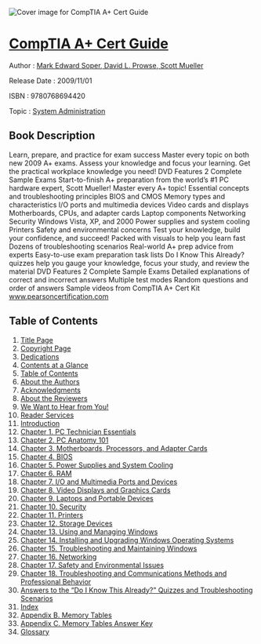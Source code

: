 ![Cover image for CompTIA A+ Cert Guide](https://imgdetail.ebookreading.net/cover/cover/system_admin/EB9780768694420.jpg)

[CompTIA A+ Cert Guide](https://ebookreading.net/view/book/CompTIA+A%2B+Cert+Guide-EB9780768694420_1.html "CompTIA A+ Cert Guide")
====================================================================================================================

Author : [Mark Edward Soper](https://ebookreading.net/search/author/Mark+Edward+Soper),[ David L. Prowse](https://ebookreading.net/search/author/+David+L.+Prowse),[ Scott Mueller](https://ebookreading.net/search/author/+Scott+Mueller)

Release Date : 2009/11/01

ISBN : 9780768694420

Topic : [System Administration](https://ebookreading.net/search/category/system-administration)

Book Description
-----------------

Learn, prepare, and practice for exam success
Master every topic on both new 2009 A+ exams.
Assess your knowledge and focus your learning.
Get the practical workplace knowledge you need!
DVD Features 2 Complete Sample Exams
Start-to-finish A+ preparation from the world’s #1 PC hardware expert, Scott Mueller!
Master every A+ topic!
Essential concepts and troubleshooting principles
BIOS and CMOS
Memory types and characteristics
I/O ports and multimedia devices
Video cards and displays
Motherboards, CPUs, and adapter cards
Laptop components
Networking
Security
Windows Vista, XP, and 2000
Power supplies and system cooling
Printers
Safety and environmental concerns
Test your knowledge, build your confidence, and succeed!
Packed with visuals to help you learn fast
Dozens of troubleshooting scenarios
Real-world A+ prep advice from experts
Easy-to-use exam preparation task lists
Do I Know This Already? quizzes help you gauge your knowledge, focus your study, and review the material
DVD Features 2 Complete Sample Exams
Detailed explanations of correct and incorrect answers
Multiple test modes
Random questions and order of answers
Sample videos from CompTIA A+ Cert Kit
www.pearsoncertification.com
              
Table of Contents
-----------------

1. [Title Page](https://ebookreading.net/view/book/CompTIA+A%2B+Cert+Guide-EB9780768694420_2.html#title)
1. [Copyright Page](https://ebookreading.net/view/book/CompTIA+A%2B+Cert+Guide-EB9780768694420_2.html#copy)
1. [Dedications](https://ebookreading.net/view/book/CompTIA+A%2B+Cert+Guide-EB9780768694420_2.html#ded)
1. [Contents at a Glance](https://ebookreading.net/view/book/CompTIA+A%2B+Cert+Guide-EB9780768694420_2.html#toc)
1. [Table of Contents](https://ebookreading.net/view/book/CompTIA+A%2B+Cert+Guide-EB9780768694420_2.html#toc1)
1. [About the Authors](https://ebookreading.net/view/book/CompTIA+A%2B+Cert+Guide-EB9780768694420_2.html#pre01)
1. [Acknowledgments](https://ebookreading.net/view/book/CompTIA+A%2B+Cert+Guide-EB9780768694420_2.html#pre02)
1. [About the Reviewers](https://ebookreading.net/view/book/CompTIA+A%2B+Cert+Guide-EB9780768694420_2.html#pre03)
1. [We Want to Hear from You!](https://ebookreading.net/view/book/CompTIA+A%2B+Cert+Guide-EB9780768694420_2.html#pre04)
1. [Reader Services](https://ebookreading.net/view/book/CompTIA+A%2B+Cert+Guide-EB9780768694420_2.html#pre05)
1. [Introduction](https://ebookreading.net/view/book/CompTIA+A%2B+Cert+Guide-EB9780768694420_2.html#pre06)
1. [Chapter 1. PC Technician Essentials](https://ebookreading.net/view/book/CompTIA+A%2B+Cert+Guide-EB9780768694420_3.html)
1. [Chapter 2. PC Anatomy 101](https://ebookreading.net/view/book/CompTIA+A%2B+Cert+Guide-EB9780768694420_4.html)
1. [Chapter 3. Motherboards, Processors, and Adapter Cards](https://ebookreading.net/view/book/CompTIA+A%2B+Cert+Guide-EB9780768694420_5.html)
1. [Chapter 4. BIOS](https://ebookreading.net/view/book/CompTIA+A%2B+Cert+Guide-EB9780768694420_6.html)
1. [Chapter 5. Power Supplies and System Cooling](https://ebookreading.net/view/book/CompTIA+A%2B+Cert+Guide-EB9780768694420_7.html)
1. [Chapter 6. RAM](https://ebookreading.net/view/book/CompTIA+A%2B+Cert+Guide-EB9780768694420_8.html)
1. [Chapter 7. I/O and Multimedia Ports and Devices](https://ebookreading.net/view/book/CompTIA+A%2B+Cert+Guide-EB9780768694420_9.html)
1. [Chapter 8. Video Displays and Graphics Cards](https://ebookreading.net/view/book/CompTIA+A%2B+Cert+Guide-EB9780768694420_10.html)
1. [Chapter 9. Laptops and Portable Devices](https://ebookreading.net/view/book/CompTIA+A%2B+Cert+Guide-EB9780768694420_11.html)
1. [Chapter 10. Security](https://ebookreading.net/view/book/CompTIA+A%2B+Cert+Guide-EB9780768694420_12.html)
1. [Chapter 11. Printers](https://ebookreading.net/view/book/CompTIA+A%2B+Cert+Guide-EB9780768694420_13.html)
1. [Chapter 12. Storage Devices](https://ebookreading.net/view/book/CompTIA+A%2B+Cert+Guide-EB9780768694420_14.html)
1. [Chapter 13. Using and Managing Windows](https://ebookreading.net/view/book/CompTIA+A%2B+Cert+Guide-EB9780768694420_15.html)
1. [Chapter 14. Installing and Upgrading Windows Operating Systems](https://ebookreading.net/view/book/CompTIA+A%2B+Cert+Guide-EB9780768694420_16.html)
1. [Chapter 15. Troubleshooting and Maintaining Windows](https://ebookreading.net/view/book/CompTIA+A%2B+Cert+Guide-EB9780768694420_17.html)
1. [Chapter 16. Networking](https://ebookreading.net/view/book/CompTIA+A%2B+Cert+Guide-EB9780768694420_18.html)
1. [Chapter 17. Safety and Environmental Issues](https://ebookreading.net/view/book/CompTIA+A%2B+Cert+Guide-EB9780768694420_19.html)
1. [Chapter 18. Troubleshooting and Communications Methods and Professional Behavior](https://ebookreading.net/view/book/CompTIA+A%2B+Cert+Guide-EB9780768694420_20.html)
1. [Answers to the “Do I Know This Already?” Quizzes and Troubleshooting Scenarios](https://ebookreading.net/view/book/CompTIA+A%2B+Cert+Guide-EB9780768694420_21.html)
1. [Index](https://ebookreading.net/view/book/CompTIA+A%2B+Cert+Guide-EB9780768694420_22.html)
1. [Appendix B. Memory Tables](https://ebookreading.net/view/book/CompTIA+A%2B+Cert+Guide-EB9780768694420_23.html)
1. [Appendix C. Memory Tables Answer Key](https://ebookreading.net/view/book/CompTIA+A%2B+Cert+Guide-EB9780768694420_24.html)
1. [Glossary](https://ebookreading.net/view/book/CompTIA+A%2B+Cert+Guide-EB9780768694420_25.html)
